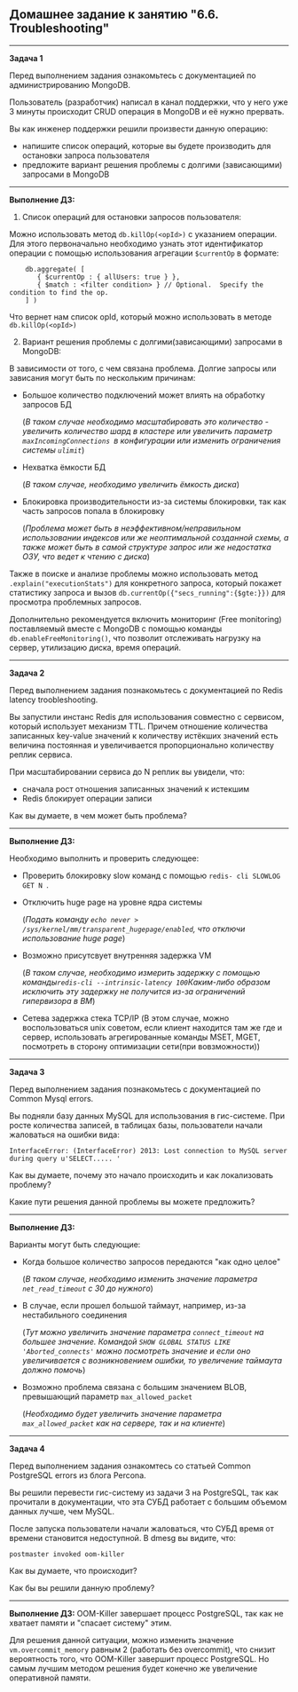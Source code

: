 ## Домашнее задание к занятию "6.6. Troubleshooting"
___
**Задача 1**

Перед выполнением задания ознакомьтесь с документацией по администрированию MongoDB.

Пользователь (разработчик) написал в канал поддержки, что у него уже 3 минуты происходит CRUD операция в MongoDB и её нужно прервать.

Вы как инженер поддержки решили произвести данную операцию:

- напишите список операций, которые вы будете производить для остановки запроса пользователя
- предложите вариант решения проблемы с долгими (зависающими) запросами в MongoDB
___
**Выполнение ДЗ:**

1. Список операций для остановки запросов пользователя:

Можно использовать метод `db.killOp(<opId>)` с указанием операции. Для этого первоначально необходимо узнать этот идентификатор операции с помощью
использования агрегации `$currentOp` в формате:
    
        db.aggregate( [
           { $currentOp : { allUsers: true } },
           { $match : <filter condition> } // Optional.  Specify the condition to find the op.
        ] )

Что вернет нам список opId, который можно использовать в методе `db.killOp(<opId>)`

2. Вариант решения проблемы с долгими(зависающими) запросами в MongoDB:

В зависимости от того, с чем связана проблема. Долгие запросы или зависания могут быть по нескольким причинам:
- Большое количество подключений может влиять на обработку запросов БД 
  
  (_В таком случае необходимо масштабировать это количество - увеличить количество шард в кластере или увеличить параметр `maxIncomingConnections `в конфигурации или изменить ограничения системы `ulimit`_)
- Нехватка ёмкости БД 
  
  (_В таком случае, необходимо увеличить ёмкость диска_)
- Блокировка производительности из-за системы блокировки, так как часть запросов попала в блокировку 
  
  (_Проблема может быть в неэффективном/неправильном использовании индексов или же неоптимальной созданной схемы,
  а также может быть в самой структуре запрос или же недостатка ОЗУ, что ведет к чтению с диска_)

Также в поиске и анализе проблемы можно использовать метод `.explain("executionStats")` для конкретного запроса, который покажет статистику запроса и вызов
`db.currentOp({"secs_running":{$gte:}})` для просмотра проблемных запросов.

Дополнительно рекомендуется включить мониторинг (Free monitoring) поставляемый вместе с MongoDB с помощью команды `db.enableFreeMonitoring()`, что позволит отслеживать нагрузку на сервер, утилизацию диска, время операций.
  
___
**Задача 2**

Перед выполнением задания познакомьтесь с документацией по Redis latency troobleshooting.

Вы запустили инстанс Redis для использования совместно с сервисом, который использует механизм TTL. Причем отношение количества записанных key-value значений к количеству истёкших значений есть величина постоянная и увеличивается пропорционально количеству реплик сервиса.

При масштабировании сервиса до N реплик вы увидели, что:

- сначала рост отношения записанных значений к истекшим
- Redis блокирует операции записи

Как вы думаете, в чем может быть проблема?
___
**Выполнение ДЗ:**

Необходимо выполнить и проверить следующее:
- Проверить блокировку slow команд с помощью `redis- cli SLOWLOG GET N `. 

- Отключить huge page на уровне ядра системы
  
  (_Подать команду `echo never > /sys/kernel/mm/transparent_hugepage/enabled`, что отключи использование huge page_)

- Возможно присутсвует внутренняя задержка VM
  
  (_В таком случае, необходимо измерить задержку с помощью команды` redis-cli --intrinsic-latency 100 `Каким-либо образом исключить эту задержку не получится из-за ограничений гипервизора в ВМ_)

- Сетева задержка стека TCP/IP
  (В этом случае, можно воспользоваться unix советом, если клиент находится там же где и сервер, использовать агрегированные команды MSET, MGET, посмотреть в сторону оптимизации сети(при вовзможности))
___
**Задача 3**

Перед выполнением задания познакомьтесь с документацией по Common Mysql errors.

Вы подняли базу данных MySQL для использования в гис-системе. При росте количества записей, в таблицах базы, пользователи начали жаловаться на ошибки вида:

    InterfaceError: (InterfaceError) 2013: Lost connection to MySQL server during query u'SELECT..... '

Как вы думаете, почему это начало происходить и как локализовать проблему?

Какие пути решения данной проблемы вы можете предложить?
___
**Выполнение ДЗ:**

Варианты могут быть следующие:
- Когда большое количество запросов передаются "как одно целое" 
   
  (_В таком случае, необходимо изменить значение параметра `net_read_timeout` с 30 до нужного_)
- В случае, если прошел большой таймаут, например, из-за нестабильного соединения
  
  (_Тут можно увеличить значение параметра `connect_timeout` на большее значение. Командой `SHOW GLOBAL STATUS LIKE 'Aborted_connects'` можно посмотреть значение и если оно увеличивается с возникновением ошибки, то увеличение таймаута должно помочь_)
- Возможно проблема связана с большим значением BLOB, превышающий параметр `max_allowed_packet`
  
  (_Необходимо будет увеличить значение параметра `max_allowed_packet` как на сервере, так и на клиенте_)
  
___
**Задача 4**

Перед выполнением задания ознакомтесь со статьей Common PostgreSQL errors из блога Percona.

Вы решили перевести гис-систему из задачи 3 на PostgreSQL, так как прочитали в документации, что эта СУБД работает с большим объемом данных лучше, чем MySQL.

После запуска пользователи начали жаловаться, что СУБД время от времени становится недоступной. В dmesg вы видите, что:

`postmaster invoked oom-killer`

Как вы думаете, что происходит?

Как бы вы решили данную проблему?

___
**Выполнение ДЗ:**
OOM-Killer завершает процесс PostgreSQL, так как не хватает памяти и "спасает систему" этим.

Для решения данной ситуации, можно изменить значение `vm.overcommit_memory` равным 2 (работать без overcommit), что снизит вероятность того, что OOM-Killer завершит процесс PostgreSQL.
Но самым лучшим методом решения будет конечно же увеличение оперативной памяти.


